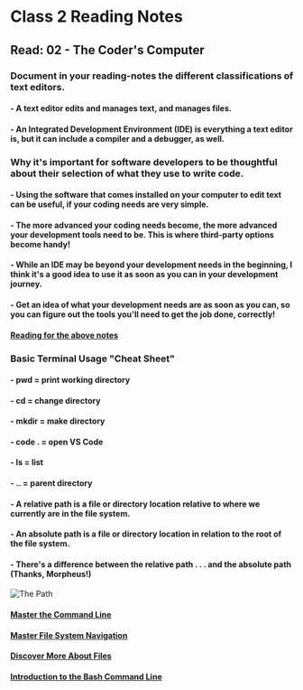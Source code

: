 # Class 2 Reading Notes

## Read: 02 - The Coder's Computer

### Document in your reading-notes the different classifications of text editors.

#### - A text editor edits and manages text, and manages files.

#### - An Integrated Development Environment (IDE) is everything a text editor is, but it can include a compiler and a debugger, as well. 

### Why it's important for software developers to be thoughtful about their selection of what they use to write code.

#### - Using the software that comes installed on your computer to edit text can be useful, if your coding needs are very simple.

#### - The more advanced your coding needs become, the more advanced your development tools need to be. This is where third-party options become handy!

#### - While an IDE may be beyond your development needs in the beginning, I think it's a good idea to use it as soon as you can in your development journey.

#### - Get an idea of what your development needs are as soon as you can, so you can figure out the tools you'll need to get the job done, correctly!

#### [Reading for the above notes](https://codefellows.github.io/code-102-guide/curriculum/class-02/Choosing-A-Text-Editor--The-Older-Coder.pdf)

### Basic Terminal Usage "Cheat Sheet"

#### - pwd = print working directory
#### - cd = change directory
#### - mkdir = make directory
#### - code . = open VS Code
#### - ls = list
#### - .. = parent directory
#### - A relative path is a file or directory location relative to where we currently are in the file system.
#### - An absolute path is a file or directory location in relation to the root of the file system.
#### - There's a difference between the relative path . . . and the absolute path (Thanks, Morpheus!)

![The Path](https://miro.medium.com/max/1000/1*qlKg7aWFvM7KVrs_eGVpCg.gif)



#### [Master the Command Line](https://ryanstutorials.net/linuxtutorial/commandline.php)
#### [Master File System Navigation](https://ryanstutorials.net/linuxtutorial/navigation.php)
#### [Discover More About Files](https://ryanstutorials.net/linuxtutorial/aboutfiles.php)
#### [Introduction to the Bash Command Line](https://programminghistorian.org/en/lessons/intro-to-bash#introduction-to-the-bash-command-line)

